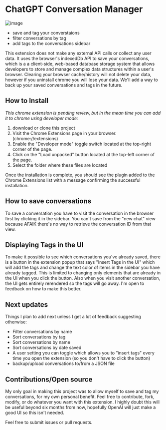 # ChatGPT Conversation Manager

![image](https://user-images.githubusercontent.com/4297223/232099138-8bab45ec-8add-43de-b6a3-5ce065db8ef0.png)


- save and tag your converstaions
- filter conversations by tag
- add tags to the conversations sidebar

This extension does not make any external API calls or collect any user data. It uses the browser's indexedDb API to save your conversations, which is a a client-side, web-based database storage system that allows developers to store and manage complex data structures within a user's browser. Clearing your browser cache/history will not delete your data, however if you uninstall chrome you will lose your data. We'll add a way to back up your saved conversations and tags in the future. 


## How to Install

*This chrome extension is pending review, but in the mean time you can add it to chrome using developer mode:*

1. download or clone this project
2. Visit the Chrome Extensions page in your browser.  (chrome://extensions)
3. Enable the "Developer mode" toggle switch located at the top-right corner of the page.
4. Click on the "Load unpacked" button located at the top-left corner of the page.
5. Select the folder where these files are located

Once the installation is complete, you should see the plugin added to the Chrome Extensions list with a message confirming the successful installation.


## How to save conversations

To save a conversation you have to visit the conversation in the browser first by clicking it in the sidebar. You can't save from the "new chat" view because AFAIK there's no way to retrieve the conversation ID from that view. 


## Displaying Tags in the UI

To make it possible to see which conversations you've already saved, there is a button in the extension popup that says "Insert Tags in the UI" which will add the tags and change the text color of items in the sidebar you have already tagged. This is limited to changing only elements that are already in the UI when you click the button. Also when you visit another conversation, the UI gets entirely rerendered so the tags will go away. I'm open to feedback on how to make this better. 


## Next updates

Things I plan to add next unless I get a lot of feedback suggesting otherwise:

- Filter conversations by name
- Sort conversations by tag
- Sort conversations by name
- Sort conversations by date saved
- A user setting you can toggle which allows you to "insert tags" every time you open the extension (so you don't have to click the button)
- backup/upload conversations to/from a JSON file


## Contributions/Open source

My only goal in making this project was to allow myself to save and tag my conversations, for my own personal benefit. Feel free to contribute, fork, modify, or do whatever you want with this extension. I highly doubt this will be useful beyond six months from now, hopefully OpenAI will just make a good UI so this isn't needed. 

Feel free to submit issues or pull requests. 
